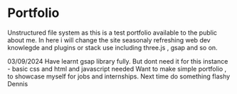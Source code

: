 # Portfolio
Unstructured file system as this is a test portfolio available to the public about me.
In here i will change the site seasonaly refreshing web dev knowlegde and plugins or stack use including three.js , gsap and so on.

03/09/2024
Have learnt gsap library fully. 
But dont need it for this instance - basic css and html and javascript needed 
Want to make simple portfolio , to showcase myself for jobs and internships.
Next time do something flashy Dennis
